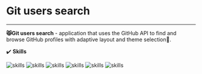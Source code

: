 #  Git users search
___
**😾Git users search** - application that uses the GitHub API to find and browse GitHub profiles with adaptive layout and theme selection🎨.


✔️ **Skills**

![skills](https://img.shields.io/badge/%E2%AD%90-HTML-orange)
![skills](https://img.shields.io/badge/%F0%9F%92%8E-CSS-blue)
![skills](https://img.shields.io/badge/%E2%AD%90-JavaScript-yellow)
![skills](https://img.shields.io/badge/%F0%9F%92%8E-TypeScript-blue)
![skills](https://img.shields.io/badge/%E2%AD%90-SCSS-ff69b4)
![skills](https://img.shields.io/badge/%F0%9F%92%8E-React-blue)
